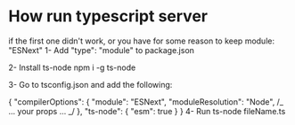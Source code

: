 # How run typescript server

if the first one didn't work, or you have for some reason to keep module: "ESNext"
1- Add "type": "module" to package.json

2- Install ts-node npm i -g ts-node

3- Go to tsconfig.json and add the following:

{
"compilerOptions": {
"module": "ESNext",
"moduleResolution": "Node",
/_ ... your props ... _/
},
"ts-node": {
"esm": true
}
}
4- Run ts-node fileName.ts
